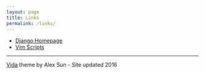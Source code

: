 ```yaml
---
layout: page
title: Links
permalink: /links/
---
```

- <a href="https://www.djangoproject.com/">Django Homepage</a>
- <a href="http://www.vim.org/scripts/">Vim Scripts</a>

-----------
<a href="https://github.com/syaning/vida">Vida</a> theme by Alex Sun - Site updated 2016

